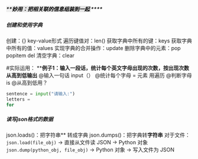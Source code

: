 ##### <span style="background:rgba(140, 140, 140, 0.12)">**<font color="#000000"><span style="background:rgba(140, 140, 140, 0.12)"><font color="#000000">妙用：把相关联的信息组装到一起 </font></span></span></font> ****
##### 创建和使用字典
创建：{} key-value形式
遍历键值对：len()
获取字典中所有的键：keys
获取字典中所有的值：values
实现字典的合并操作：update
删除字典中的元素：pop popitem del
清空字典：clear

#实际运用：
****例子1：输入一段话，统计每个英文字母出现的次数，按出现次数从高到低输出**
@输入一句话 input（）
@统计每个字母 = 元素 用遍历
@判断字母  is 
@从高到低用？
```python
sentence = input("请输入:")
letters = 
for 
```
##### 读写json格式的数据
json.loads()：把字符串** 转成字典
json.dumps()：把字典转**字符串**
对于文件：
`json.load(file_obj)` → 直接从文件读 JSON → Python 对象 `json.dump(python_obj, file_obj)` → Python 对象 → 写入文件为 JSON